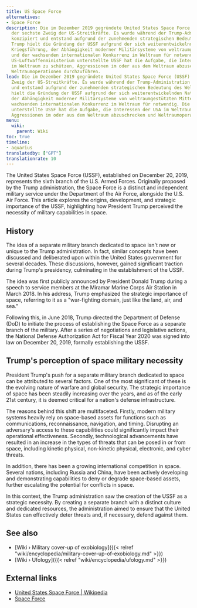 ```yaml
---
title: US Space Force
alternatives:
- Space Force
description: Die im Dezember 2019 gegründete United States Space Force (USSF) ist
  der sechste Zweig der US-Streitkräfte. Es wurde während der Trump-Administration
  konzipiert und entstand aufgrund der zunehmenden strategischen Bedeutung des Weltraums.
  Trump hielt die Gründung der USSF aufgrund der sich weiterentwickelnden Natur der
  Kriegsführung, der Abhängigkeit moderner Militärsysteme von weltraumgestützten Mitteln
  und der wachsenden internationalen Konkurrenz im Weltraum für notwendig. Die dem
  US-Luftwaffenministerium unterstellte USSF hat die Aufgabe, die Interessen der USA
  im Weltraum zu schützen, Aggressionen im oder aus dem Weltraum abzuschrecken und
  Weltraumoperationen durchzuführen.
lead: Die im Dezember 2019 gegründete United States Space Force (USSF) ist der sechste
  Zweig der US-Streitkräfte. Es wurde während der Trump-Administration konzipiert
  und entstand aufgrund der zunehmenden strategischen Bedeutung des Weltraums. Trump
  hielt die Gründung der USSF aufgrund der sich weiterentwickelnden Natur der Kriegsführung,
  der Abhängigkeit moderner Militärsysteme von weltraumgestützten Mitteln und der
  wachsenden internationalen Konkurrenz im Weltraum für notwendig. Die dem US-Luftwaffenministerium
  unterstellte USSF hat die Aufgabe, die Interessen der USA im Weltraum zu schützen,
  Aggressionen im oder aus dem Weltraum abzuschrecken und Weltraumoperationen durchzuführen.
menu:
  wiki:
    parent: Wiki
toc: true
timeline:
- aquarius
translatedby: ["GPT"]
translationrate: 10
---
```


The United States Space Force (USSF), established on December 20, 2019, represents the sixth branch of the U.S. Armed Forces. Originally proposed by the Trump administration, the Space Force is a distinct and independent military service under the Department of the Air Force, alongside the U.S. Air Force. This article explores the origins, development, and strategic importance of the USSF, highlighting how President Trump perceived the necessity of military capabilities in space.

## History

The idea of a separate military branch dedicated to space isn't new or unique to the Trump administration. In fact, similar concepts have been discussed and deliberated upon within the United States government for several decades. These discussions, however, gained significant traction during Trump's presidency, culminating in the establishment of the USSF.

The idea was first publicly announced by President Donald Trump during a speech to service members at the Miramar Marine Corps Air Station in March 2018. In his address, Trump emphasized the strategic importance of space, referring to it as a "war-fighting domain, just like the land, air, and sea."

Following this, in June 2018, Trump directed the Department of Defense (DoD) to initiate the process of establishing the Space Force as a separate branch of the military. After a series of negotiations and legislative actions, the National Defense Authorization Act for Fiscal Year 2020 was signed into law on December 20, 2019, formally establishing the USSF.

## Trump's perception of space military necessity

President Trump's push for a separate military branch dedicated to space can be attributed to several factors. One of the most significant of these is the evolving nature of warfare and global security. The strategic importance of space has been steadily increasing over the years, and as of the early 21st century, it is deemed critical for a nation's defense infrastructure.

The reasons behind this shift are multifaceted. Firstly, modern military systems heavily rely on space-based assets for functions such as communications, reconnaissance, navigation, and timing. Disrupting an adversary's access to these capabilities could significantly impact their operational effectiveness. Secondly, technological advancements have resulted in an increase in the types of threats that can be posed in or from space, including kinetic physical, non-kinetic physical, electronic, and cyber threats.

In addition, there has been a growing international competition in space. Several nations, including Russia and China, have been actively developing and demonstrating capabilities to deny or degrade space-based assets, further escalating the potential for conflicts in space.

In this context, the Trump administration saw the creation of the USSF as a strategic necessity. By creating a separate branch with a distinct culture and dedicated resources, the administration aimed to ensure that the United States can effectively deter threats and, if necessary, defend against them.

## See also

- [Wiki › Military cover-up of exobiology]({{< relref "wiki/encyclopedia/military-cover-up-of-exobiology.md" >}})
- [Wiki › Ufology]({{< relref "wiki/encyclopedia/ufology.md" >}})

## External links

- [United States Space Force | Wikipedia](https://en.wikipedia.org/wiki/United_States_Space_Force)
- [Space Force](https://www.spaceforce.mil/)
